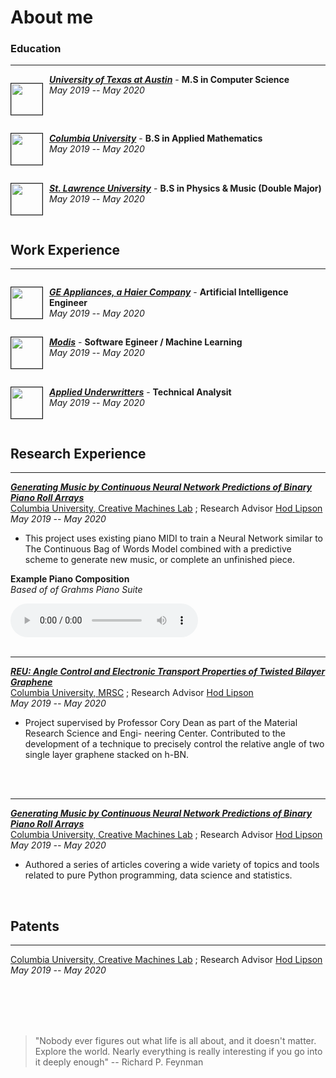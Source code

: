 # About me

<!-- Place this tag in your head or just before your close body tag. -->

### Education
---
<div style="clear: left;">
    <p style="float: left; padding-right: 10px;"><img src="images/austin.png" height="50px" border="1px"></p>
</div>

**[*University of Texas at Austin*](https://jmhuer.github.io/data-science-blog/mini_book/_build/html/docs/computer-vision/object-detection.html)** - **M.S in Computer Science**
<br>
*May 2019 -- May 2020*


<div style="clear: left;">
    <p style="float: left; padding-right: 10px;"><img src="images/columbia.png" height="50px" border="1px"></p>
</div>


**[*Columbia University*](https://jmhuer.github.io/data-science-blog/mini_book/_build/html/docs/computer-vision/object-detection.html)** - **B.S in Applied Mathematics**
<br>
*May 2019 -- May 2020*


<div style="clear: left;">
    <p style="float: left; padding-right: 10px;"><img src="images/lawrence.png" height="50px" border="1px"></p>
</div>

**[*St. Lawrence University*](https://jmhuer.github.io/data-science-blog/mini_book/_build/html/docs/computer-vision/object-detection.html)** - **B.S in Physics & Music (Double Major)**
<br>
*May 2019 -- May 2020*


<br>


## Work Experience
---

<div style="clear: left;">
    <p style="float: left; padding-right: 10px;"><img src="images/Rj7iKklK_400x400.jpg" height="50px" border="1px"></p>
</div>

**[*GE Appliances, a Haier Company*](https://jmhuer.github.io/data-science-blog/mini_book/_build/html/docs/computer-vision/object-detection.html)** - **Artificial Intelligence Engineer**
<br>
*May 2019 -- May 2020*


<div style="clear: left;">
    <p style="float: left; padding-right: 10px;"><img src="images/fd.jpg" height="50px" border="1px"></p>
</div>

**[*Modis*](https://jmhuer.github.io/data-science-blog/mini_book/_build/html/docs/computer-vision/object-detection.html)** - **Software Egineer / Machine Learning**
<br>
*May 2019 -- May 2020*

<div style="clear: left;">
    <p style="float: left; padding-right: 10px;"><img src="images/0.jpeg" height="50px" border="1px"></p>
</div>

**[*Applied Underwritters*](https://jmhuer.github.io/data-science-blog/mini_book/_build/html/docs/computer-vision/object-detection.html)** - **Technical Analysit**
<br>
*May 2019 -- May 2020*

<br>

## Research Experience
---


**[*Generating Music by Continuous Neural Network Predictions of Binary Piano Roll Arrays*](http://sdsawtelle.github.io/blog/output/index.html)**
<br>
[Columbia University, Creative Machines Lab](https://github.com/jmhuer) ; Research Advisor  [Hod Lipson](https://github.com/jmhuer)
<br>
*May 2019 -- May 2020*

- This project uses existing piano MIDI to train a Neural Network similar to The Continuous Bag of Words Model combined with a predictive scheme to generate new music, or complete an unfinished piece.

**Example Piano Composition**  
*Based of of Grahms Piano Suite*

<audio controls>
  <source src="B2M.m4a" type="audio/mpeg">
Your browser does not support the audio element.
</audio>
<br>
<br>

---


**[*REU: Angle Control and Electronic Transport Properties of Twisted Bilayer Graphene*](http://sdsawtelle.github.io/blog/output/index.html)**
<br>
[Columbia University, MRSC](https://github.com/jmhuer) ; Research Advisor  [Hod Lipson](https://github.com/jmhuer)
<br>
*May 2019 -- May 2020*

- Project supervised by Professor Cory Dean as part of the Material Research Science and Engi- neering Center. Contributed to the development of a technique to precisely control the relative angle of two single layer graphene stacked on h-BN.
<br>
<br>

---



**[*Generating Music by Continuous Neural Network Predictions of Binary Piano Roll Arrays*](http://sdsawtelle.github.io/blog/output/index.html)**
<br>
[Columbia University, Creative Machines Lab](https://github.com/jmhuer) ; Research Advisor  [Hod Lipson](https://github.com/jmhuer)
<br>
*May 2019 -- May 2020*

- Authored a series of articles covering a wide variety of topics and tools related to pure Python programming, data science and statistics.

<br>


## Patents
---

[Columbia University, Creative Machines Lab](https://github.com/jmhuer) ; Research Advisor  [Hod Lipson](https://github.com/jmhuer)
<br>
*May 2019 -- May 2020*


<br>
<br>
<br>
<br>

> \"Nobody ever figures out what life is all about, and it doesn't matter. Explore the world. Nearly everything is really interesting if you go into it deeply enough"  -- Richard P. Feynman
